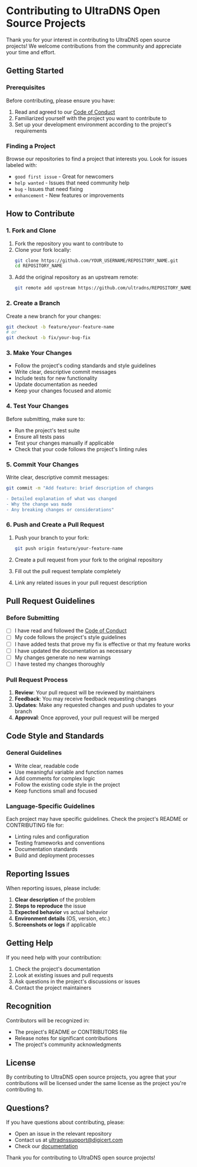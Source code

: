 # Contributing to UltraDNS Open Source Projects

Thank you for your interest in contributing to UltraDNS open source projects! We welcome contributions from the community and appreciate your time and effort.

## Getting Started

### Prerequisites

Before contributing, please ensure you have:

1. Read and agreed to our [Code of Conduct](https://github.com/UltraDNS/.github/blob/master/CODE_OF_CONDUCT.md)
2. Familiarized yourself with the project you want to contribute to
3. Set up your development environment according to the project's requirements

### Finding a Project

Browse our repositories to find a project that interests you. Look for issues labeled with:
- `good first issue` - Great for newcomers
- `help wanted` - Issues that need community help
- `bug` - Issues that need fixing
- `enhancement` - New features or improvements

## How to Contribute

### 1. Fork and Clone

1. Fork the repository you want to contribute to
2. Clone your fork locally:
   ```bash
   git clone https://github.com/YOUR_USERNAME/REPOSITORY_NAME.git
   cd REPOSITORY_NAME
   ```
3. Add the original repository as an upstream remote:
   ```bash
   git remote add upstream https://github.com/ultradns/REPOSITORY_NAME.git
   ```

### 2. Create a Branch

Create a new branch for your changes:
```bash
git checkout -b feature/your-feature-name
# or
git checkout -b fix/your-bug-fix
```

### 3. Make Your Changes

- Follow the project's coding standards and style guidelines
- Write clear, descriptive commit messages
- Include tests for new functionality
- Update documentation as needed
- Keep your changes focused and atomic

### 4. Test Your Changes

Before submitting, make sure to:
- Run the project's test suite
- Ensure all tests pass
- Test your changes manually if applicable
- Check that your code follows the project's linting rules

### 5. Commit Your Changes

Write clear, descriptive commit messages:
```bash
git commit -m "Add feature: brief description of changes

- Detailed explanation of what was changed
- Why the change was made
- Any breaking changes or considerations"
```

### 6. Push and Create a Pull Request

1. Push your branch to your fork:
   ```bash
   git push origin feature/your-feature-name
   ```

2. Create a pull request from your fork to the original repository
3. Fill out the pull request template completely
4. Link any related issues in your pull request description

## Pull Request Guidelines

### Before Submitting

- [ ] I have read and followed the [Code of Conduct](https://github.com/UltraDNS/.github/blob/master/CODE_OF_CONDUCT.md)
- [ ] My code follows the project's style guidelines
- [ ] I have added tests that prove my fix is effective or that my feature works
- [ ] I have updated the documentation as necessary
- [ ] My changes generate no new warnings
- [ ] I have tested my changes thoroughly

### Pull Request Process

1. **Review**: Your pull request will be reviewed by maintainers
2. **Feedback**: You may receive feedback requesting changes
3. **Updates**: Make any requested changes and push updates to your branch
4. **Approval**: Once approved, your pull request will be merged

## Code Style and Standards

### General Guidelines

- Write clear, readable code
- Use meaningful variable and function names
- Add comments for complex logic
- Follow the existing code style in the project
- Keep functions small and focused

### Language-Specific Guidelines

Each project may have specific guidelines. Check the project's README or CONTRIBUTING file for:
- Linting rules and configuration
- Testing frameworks and conventions
- Documentation standards
- Build and deployment processes

## Reporting Issues

When reporting issues, please include:

1. **Clear description** of the problem
2. **Steps to reproduce** the issue
3. **Expected behavior** vs actual behavior
4. **Environment details** (OS, version, etc.)
5. **Screenshots or logs** if applicable

## Getting Help

If you need help with your contribution:

1. Check the project's documentation
2. Look at existing issues and pull requests
3. Ask questions in the project's discussions or issues
4. Contact the project maintainers

## Recognition

Contributors will be recognized in:
- The project's README or CONTRIBUTORS file
- Release notes for significant contributions
- The project's community acknowledgments

## License

By contributing to UltraDNS open source projects, you agree that your contributions will be licensed under the same license as the project you're contributing to.

## Questions?

If you have questions about contributing, please:
- Open an issue in the relevant repository
- Contact us at [ultradnssupport@digicert.com](mailto:ultradnssupport@digicert.com)
- Check our [documentation](https://docs.ultradns.com)

Thank you for contributing to UltraDNS open source projects!
